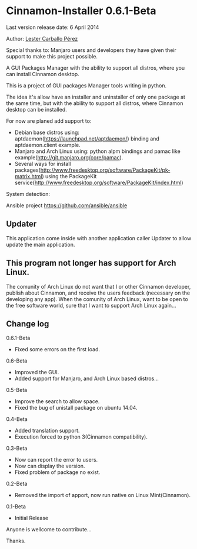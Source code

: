 Cinnamon-Installer 0.6.1-Beta
==================

Last version release date: 6 April 2014

Author: [Lester Carballo Pérez](https://github.com/lestcape)

Special thanks to:
Manjaro users and developers they have given their support to make this project possible.

A GUI Packages Manager with the ability to support all distros, where you can install Cinnamon desktop.

This is a project of GUI packages Manager tools writing in python.

The idea it's allow have an installer and uninstaller of only one package at the same time,
but with the ability to support all distros, where Cinnamon desktop can be installed.

For now are planed add support to:

   - Debian base distros using: aptdaemon(https://launchpad.net/aptdaemon/) binding and aptdaemon.client example.
   - Manjaro and Arch Linux using: python alpm bindings and pamac like example(http://git.manjaro.org/core/pamac).
   - Several ways for install packages(http://www.freedesktop.org/software/PackageKit/pk-matrix.html) using the PackageKit service(http://www.freedesktop.org/software/PackageKit/index.html)

System detection:

  Ansible project https://github.com/ansible/ansible

Updater
--------------
This application come inside with another application caller Updater to allow update the main application. 


This program not longer has support for Arch Linux.
--------------
The comunity of Arch Linux do not want that I or other Cinnamon developer, publish about Cinnamon, and receive the users feedback (necessary on the developing any app). When the comunity of Arch Linux, want to be open to the free software world, sure that I want to support Arch Linux again...

Change log
--------------
0.6.1-Beta
   - Fixed some errors on the first load.

0.6-Beta
   - Improved the GUI.
   - Added support for Manjaro, and Arch Linux based distros...

0.5-Beta
   - Improve the search to allow space.
   - Fixed the bug of unistall package on ubuntu 14.04.


0.4-Beta
   - Added translation support.
   - Execution forced to python 3(Cinnamon compatibility).

0.3-Beta
   - Now can report the error to users.
   - Now can display the version.
   - Fixed problem of package no exist.

0.2-Beta
   - Removed the import of apport, now run native on Linux Mint(Cinnamon).

0.1-Beta
   - Initial Release

Anyone is wellcome to contribute...

Thanks. 
